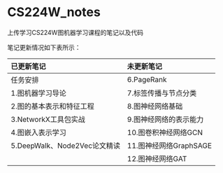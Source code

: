 # CS224W_notes

上传学习CS224W图机器学习课程的笔记以及代码

笔记更新情况如下表所示：

| 已更新笔记                   | 未更新笔记             |
| :--------------------------- | :--------------------- |
| 任务安排                     | 6.PageRank             |
| 1.图机器学习导论             | 7.标签传播与节点分类   |
| 2.图的基本表示和特征工程     | 8.图神经网络基础       |
| 3.NetworkX工具包实战         | 9.图神经网络的表示能力 |
| 4.图嵌入表示学习             | 10.图卷积神经网络GCN   |
| 5.DeepWalk、Node2Vec论文精读 | 11.图神经网络GraphSAGE |
|                              | 12.图神经网络GAT       |

